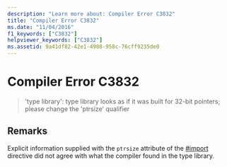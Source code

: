 ```yaml
---
description: "Learn more about: Compiler Error C3832"
title: "Compiler Error C3832"
ms.date: "11/04/2016"
f1_keywords: ["C3832"]
helpviewer_keywords: ["C3832"]
ms.assetid: 9a41df82-42e1-4908-958c-76cff9235de0
---
```

# Compiler Error C3832

> 'type library': type library looks as if it was built for 32-bit pointers; please change the 'ptrsize' qualifier

## Remarks

Explicit information supplied with the `ptrsize` attribute of the [#import](../../preprocessor/hash-import-directive-cpp.md) directive did not agree with what the compiler found in the type library.
